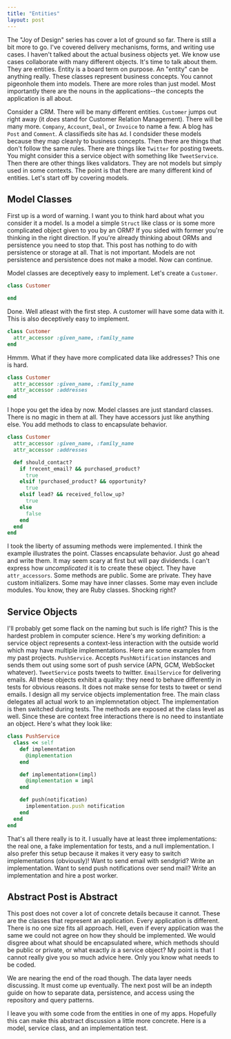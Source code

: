```yaml
---
title: "Entities"
layout: post
---
```


The "Joy of Design" series has cover a lot of ground so far. There is
still a bit more to go. I've covered delivery mechanisms, forms, and
writing use cases. I haven't talked about the actual business objects
yet. We know use cases collaborate with many different objects. It's
time to talk about them. They are entities. Entity is a board term on
purpose. An "entity" can be anything really. These classes represent
business concepts. You cannot pigeonhole them into models. There are
more roles than just model. Most importantly there are the nouns in
the applications--the concepts the application is all about.

Consider a CRM. There will be many different entities. `Customer`
jumps out right away (it _does_ stand for Customer Relation
Management). There will be many more. `Company`, `Account`, `Deal`, or 
`Invoice` to name a few. A blog has `Post` and `Comment`. A
classifieds site has `Ad`. I condsider these models because they map
cleanly to business concepts. Then there are things that don't follow
the same rules. There are things like `Twitter` for posting tweets.
You might consider this a service object with something like
`TweetService`. Then there are other things likes validators. They are
not models but simply used in some contexts. The point is that there
are many different kind of entities. Let's start off by covering
models.

## Model Classes

First up is a word of warning. I want you to think hard about what you
consider it a model. Is a model a simple `Struct` like class  or is some more
complicated object given to you by an ORM? If you sided with former
you're thinking in the right direction. If you're already thinking
about ORMs and persistence you need to stop that. This post has
nothing to do with persistence or storage at all. That is not
important. Models are not persistence and persistence does not make a
model. Now can continue.

Model classes are deceptively easy to implement. Let's create a
`Customer`.

```ruby
class Customer

end
```

Done. Well atleast with the first step. A customer will have some data
with it. This is also deceptively easy to implement.

```ruby
class Customer
  attr_accessor :given_name, :family_name
end
```

Hmmm. What if they have more complicated data like addresses? This one
is hard.

```ruby
class Customer
  attr_accessor :given_name, :family_name
  attr_accessor :addresses
end
```

I hope you get the idea by now. Model classes are just standard
classes. There is no magic in them at all. They have accessors just
like anything else. You add methods to class to encapsulate behavior.

```ruby
class Customer
  attr_accessor :given_name, :family_name
  attr_accessor :addresses

  def should_contact?
    if !recent_email? && purchased_product?
      true
    elsif !purchased_product? && opportunity?
      true
    elsif lead? && received_follow_up?
      true
    else
      false
    end
  end
end
```

I took the liberty of assuming methods were implemented. I think the
example illustrates the point. Classes encapsulate behavior. Just go
ahead and write them. It may seem scary at first but will pay
dividends. I can't express how _uncomplicated_ it is to create these
object. They have `attr_accessors`. Some methods are public. Some are
private. They have custom initializers. Some may have inner classes.
Some may even include modules. You know, they are Ruby classes.
Shocking right?

## Service Objects

I'll probably get some flack on the naming but such is life right?
This is the hardest problem in computer science. Here's my working
definition: a service object represents a context-less interaction
with the outside world which may have multiple implementations. Here
are some examples from my past projects. `PushService`. Accepts
`PushNotification` instances and sends them out using some sort of
push service (APN, GCM, WebSocket whatever). `TweetService` posts
tweets to twitter. `EmailService` for delivering emails. All these
objects exhibit a quality: they need to behave differently in tests
for obvious reasons. It does not make sense for tests to tweet or send
emails. I design all my service objects implementation free. The main
class delegates all actual work to an implemnetation object. The
implementation is then switched during tests. The methods are exposed
at the class level as well. Since these are context free interactions
there is no need to instantiate an object. Here's what they look like:

```ruby
class PushService
  class << self
    def implementation
      @implementation
    end

    def implementation=(impl)
      @implementation = impl
    end

    def push(notification)
      implementation.push notification
    end
  end
end
```

That's all there really is to it. I usually have at least three
implementations: the real one, a fake implementation for tests, and a
null implementation. I also prefer this setup because it makes it very
easy to switch implementations (obviously)! Want to send email with
sendgrid? Write an implementation. Want to send push notifications
over send mail? Write an implementation and hire a post worker.

## Abstract Post is Abstract

This post does not cover a lot of concrete details because it cannot.
These are the classes that represent an application. Every application
is different. There is no one size fits all approach. Hell, even if
every application was the same we could not agree on how they should
be implemented. We would disgree about what should be encapsulated
where, which methods should be public or private, or what exactly _is_
a service object? My point is that I cannot really give you so much
advice here. Only you know what needs to be coded.

We are nearing the end of the road though. The data layer needs
discussing. It must come up eventually. The next post will be an
indepth guide on how to separate data, persistence, and access using
the repository and query patterns.

I leave you with some code from the entities in one of my apps.
Hopefully this can make this abstract discussion a little more
concrete. Here is a model, service class, and an implementation test.

<script src="https://gist.github.com/ahawkins/db56a0c35a5d025aeb61.js"></script>

